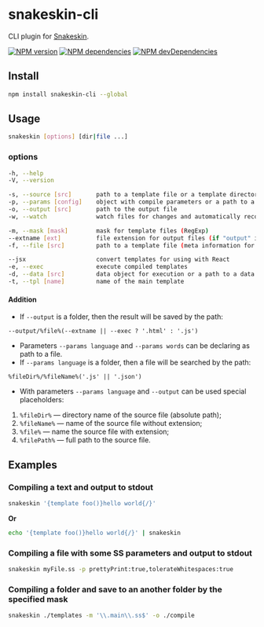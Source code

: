 snakeskin-cli
=============

CLI plugin for [Snakeskin](https://github.com/SnakeskinTpl/Snakeskin).

[![NPM version](http://img.shields.io/npm/v/snakeskin-cli.svg?style=flat)](http://badge.fury.io/js/snakeskin-cli)
[![NPM dependencies](http://img.shields.io/david/SnakeskinTpl/snakeskin-cli.svg?style=flat)](https://david-dm.org/SnakeskinTpl/snakeskin-cli)
[![NPM devDependencies](http://img.shields.io/david/dev/SnakeskinTpl/snakeskin-cli.svg?style=flat)](https://david-dm.org/SnakeskinTpl/snakeskin-cli#info=devDependencies&view=table)

## Install

```bash
npm install snakeskin-cli --global
```

## Usage

```bash
snakeskin [options] [dir|file ...]
```

### options

```bash
-h, --help
-V, --version

-s, --source [src]       path to a template file or a template directory
-p, --params [config]    object with compile parameters or a path to a config file
-o, --output [src]       path to the output file
-w, --watch              watch files for changes and automatically recompile

-m, --mask [mask]        mask for template files (RegExp)
--extname [ext]          file extension for output files (if "output" is a directory)
-f, --file [src]         path to a template file (meta information for the debugger)

--jsx                    convert templates for using with React
-e, --exec               execute compiled templates
-d, --data [src]         data object for execution or a path to a data file
-t, --tpl [name]         name of the main template
```

#### Addition

* If `--output` is a folder, then the result will be saved by the path:

```
--output/%file%(--extname || --exec ? '.html' : '.js')
```

* Parameters `--params language` and `--params words` can be declaring as path to a file.
* If `--params language` is a folder, then a file will be searched by the path:

```
%fileDir%/%fileName%('.js' || '.json')
```

* With parameters `--params language` and `--output` can be used special placeholders:

1. `%fileDir%` — directory name of the source file (absolute path);
2. `%fileName%` — name of the source file without extension;
3. `%file%` — name the source file with extension;
4. `%filePath%` — full path to the source file.

## Examples
### Compiling a text and output to stdout

```bash
snakeskin '{template foo()}hello world{/}'
```

**Or**

```bash
echo '{template foo()}hello world{/}' | snakeskin
```

### Compiling a file with some SS parameters and output to stdout

```bash
snakeskin myFile.ss -p prettyPrint:true,tolerateWhitespaces:true
```

### Compiling a folder and save to an another folder by the specified mask

```bash
snakeskin ./templates -m '\\.main\\.ss$' -o ./compile
```
